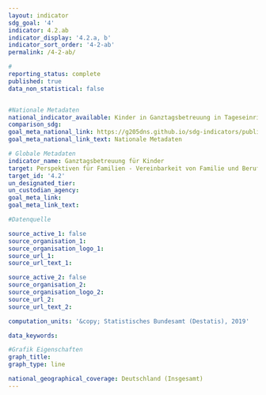 ```yaml
---
layout: indicator                       
sdg_goal: '4'                       
indicator: 4.2.ab                       
indicator_display: '4.2.a, b'                       
indicator_sort_order: '4-2-ab'                       
permalink: /4-2-ab/                       

#                       
reporting_status: complete                       
published: true                       
data_non_statistical: false                       


#Nationale Metadaten                       
national_indicator_available: Kinder in Ganztagsbetreuung in Tageseinrichtungen                       
comparison_sdg:                       
goal_meta_national_link: https://g205dns.github.io/sdg-indicators/public/MetaDe/4.2.ab.pdf
goal_meta_national_link_text: Nationale Metadaten                       

# Globale Metadaten                       
indicator_name: Ganztagsbetreuung für Kinder                       
target: Perspektiven für Familien - Vereinbarkeit von Familie und Beruf verbessern                       
target_id: '4.2'                       
un_designated_tier:                        
un_custodian_agency:                        
goal_meta_link:                        
goal_meta_link_text:                        

#Datenquelle                       

source_active_1: false                       
source_organisation_1:                        
source_organisation_logo_1:                        
source_url_1:                        
source_url_text_1:                        

source_active_2: false                       
source_organisation_2:                        
source_organisation_logo_2:                        
source_url_2:                        
source_url_text_2:                        

computation_units: '&copy; Statistisches Bundesamt (Destatis), 2019'                       

data_keywords:                        

#Grafik Eigenschaften                       
graph_title:                        
graph_type: line                       

national_geographical_coverage: Deutschland (Insgesamt)
---
```


